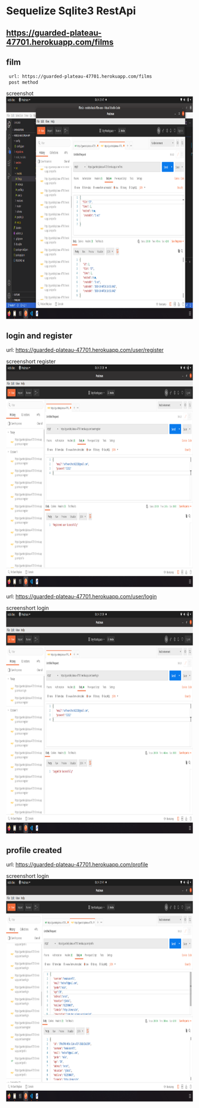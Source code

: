 # Sequelize Sqlite3 RestApi

## https://guarded-plateau-47701.herokuapp.com/films


## film
     url: https://guarded-plateau-47701.herokuapp.com/films
     post method
   screenshot
   <img src="https://github.com/hemakumarm72/solidityimage/blob/master/Screenshot%20from%202020-10-04%2021-47-02.png" alt="#" width="850" height="600">

## login and register

   url:  https://guarded-plateau-47701.herokuapp.com/user/register

   screenshort register
     <img src="https://github.com/hemakumarm72/solidityimage/blob/master/Screenshot%20from%202020-10-04%2021-39-40.png" alt="#" width="850" height="600">


   url: https://guarded-plateau-47701.herokuapp.com/user/login

   screenshort login
     <img src="https://github.com/hemakumarm72/solidityimage/blob/master/Screenshot%20from%202020-10-04%2021-39-52.png" alt="#" width="850" height="600">


## profile created

  url: https://guarded-plateau-47701.herokuapp.com/profile 

  screenshort login
     <img src="https://github.com/hemakumarm72/solidityimage/blob/master/Screenshot%20from%202020-10-04%2021-41-12.png" alt="#" width="850" height="600">

  





